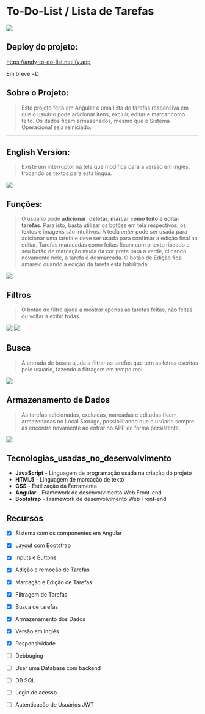 # To-Do-List / Lista de Tarefas

<img src="src/assets/images/App-To-Do-List.png"/>

## Deploy do projeto:

<https://andy-to-do-list.netlify.app>

Em breve =D

## Sobre o Projeto:

> Este projeto feito em Angular é uma lista de tarefas responsiva em que o usuário pode adicionar itens, excluir, editar e marcar como feito. Os dados ficam armazenados, mesmo que o Sistema Operacional seja reiniciado.

<hr>

## English Version:

> Existe um interruptor na tela que modifica para a versão em inglês, trocando os textos para esta língua.

<img src="src/assets/images/versions.png"/>

## Funções:

> O usuário pode **adicionar**, **deletar**, **marcar como feito** e **editar tarefas**. Para isto, basta utilizar os botões em tela respectivos,
os textos e imagens são intuitivos. A tecla *enter* pode ser usada para adicionar uma tarefa e deve ser usada para confimar a edição final ao editar.
> Tarefas maracadas como feitas ficam com o texto riscado e seu botão de marcação muda da cor preta para a verde, clicando novamente nele, a tarefa é desmarcada. O botão de Edição fica amarelo quando a edição
da tarefa está habilitada.

<img src="src/assets/images/Edição.png"/>

## Filtros

> O botão de filtro ajuda a mostrar apenas as tarefas feitas, não feitas ou voltar a exibir todas.

<img src="src/assets/images/Filtro.png"/>
<img src="src/assets/images/Done_Undone.png"/>

## Busca

> A entrada de busca ajuda a filtrar as tarefas que tem as letras escritas pelo usuário, fazendo a filtragem em tempo real.

<img src="src/assets/images/Busca.png"/>

## Armazenamento de Dados

> As tarefas adicionadas, excluídas, marcadas e editadas ficam armazenadas no Local Storage, possibilitando que o usúario sempre as encontre
novamente ao entrar no APP de forma persistente.

<img src="src/assets/images/Storage.png"/>

## Tecnologias_usadas_no_desenvolvimento

* **JavaScript** - Linguagem de programação usada na criação do projeto
* **HTML5** - Linguagem de marcação de texto
* **CSS** - Estilização da Ferramenta
* **Angular** - Framework de desenvolvimento Web Front-end
* **Bootstrap** - Framework de desenvolvimento Web Front-end

## Recursos

- [x] Sistema com os componentes em Angular
- [x] Layout com Bootstrap
- [x] Inputs e Buttons
- [x] Adição e remoção de Tarefas
- [x] Marcação e Edição de Tarefas
- [x] Filtragem de Tarefas
- [x] Busca de tarefas
- [x] Armazenamento dos Dados
- [x] Versão em Inglês
- [x] Responsividade
- [ ] Debbuging
- [ ] Usar uma Database com backend
- [ ] DB SQL
- [ ] Login de acesso
- [ ] Autenticação de Usuários JWT








